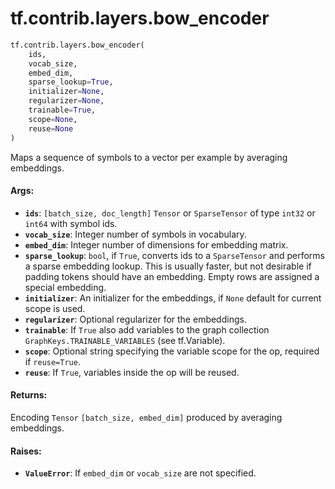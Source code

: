 <div itemscope itemtype="http://developers.google.com/ReferenceObject">
<meta itemprop="name" content="tf.contrib.layers.bow_encoder" />
<meta itemprop="path" content="Stable" />
</div>

# tf.contrib.layers.bow_encoder

``` python
tf.contrib.layers.bow_encoder(
    ids,
    vocab_size,
    embed_dim,
    sparse_lookup=True,
    initializer=None,
    regularizer=None,
    trainable=True,
    scope=None,
    reuse=None
)
```

Maps a sequence of symbols to a vector per example by averaging embeddings.

#### Args:

* <b>`ids`</b>: `[batch_size, doc_length]` `Tensor` or `SparseTensor` of type
    `int32` or `int64` with symbol ids.
* <b>`vocab_size`</b>: Integer number of symbols in vocabulary.
* <b>`embed_dim`</b>: Integer number of dimensions for embedding matrix.
* <b>`sparse_lookup`</b>: `bool`, if `True`, converts ids to a `SparseTensor`
      and performs a sparse embedding lookup. This is usually faster,
      but not desirable if padding tokens should have an embedding. Empty rows
      are assigned a special embedding.
* <b>`initializer`</b>: An initializer for the embeddings, if `None` default for
      current scope is used.
* <b>`regularizer`</b>: Optional regularizer for the embeddings.
* <b>`trainable`</b>: If `True` also add variables to the graph collection
    `GraphKeys.TRAINABLE_VARIABLES` (see tf.Variable).
* <b>`scope`</b>: Optional string specifying the variable scope for the op, required
      if `reuse=True`.
* <b>`reuse`</b>: If `True`, variables inside the op will be reused.


#### Returns:

Encoding `Tensor` `[batch_size, embed_dim]` produced by
averaging embeddings.


#### Raises:

* <b>`ValueError`</b>: If `embed_dim` or `vocab_size` are not specified.